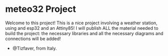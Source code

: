 # meteo32 Project
Welcome to this project!
This is a nice project involving a weather station, using and esp32 and an Attiny85!
I will publish ALL the material needed to build the project: the necessary 
libraries and all the necessary diagrams and connections will be added!

 - @Tizfaver, from Italy.
